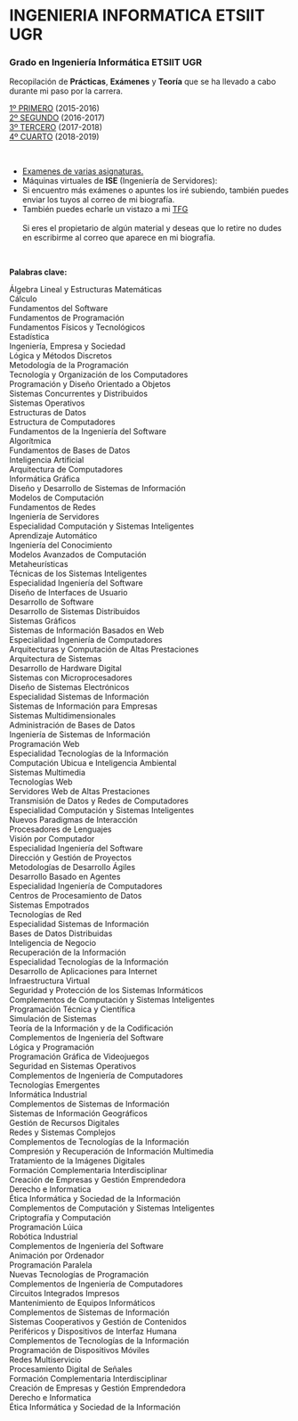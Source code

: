 # INGENIERIA INFORMATICA ETSIIT UGR
### Grado en Ingeniería Informática ETSIIT UGR

Recopilación de **Prácticas**, **Exámenes** y **Teoría** que se ha llevado a cabo durante mi paso por la carrera.

[1º PRIMERO](https://github.com/rubcv/INGENIERIA-INFORMATICA-ETSIIT-UGR/tree/master/1%20PRIMERO) (2015-2016) <br>
[2º SEGUNDO](https://github.com/rubcv/INGENIERIA-INFORMATICA-ETSIIT-UGR/tree/master/2%20SEGUNDO) (2016-2017) <br>
[3º TERCERO](https://github.com/rubcv/INGENIERIA-INFORMATICA-ETSIIT-UGR/tree/master/3%20TERCERO) (2017-2018) <br>
[4º CUARTO](https://github.com/rubcv/INGENIERIA-INFORMATICA-ETSIIT-UGR/tree/master/4%20CUARTO) (2018-2019) <br>

<br>

* [Examenes de varias asignaturas.](https://github.com/rubcv/INGENIERIA-INFORMATICA-ETSIIT-UGR/tree/master/EXAMENES%20ETSIIT)
* Máquinas virtuales de **ISE** (Ingeniería de Servidores):  
* Si encuentro más exámenes o apuntes los iré subiendo, también puedes enviar los tuyos al correo de mi biografía.
* También puedes echarle un vistazo a mi [TFG](https://github.com/rubcv/TFG)
<br><br>
Si eres el propietario de algún material y deseas que lo retire no dudes en escribirme al correo que aparece en mi biografía.

<br>

**Palabras clave:** 

Álgebra Lineal y Estructuras Matemáticas <br>
Cálculo <br>
Fundamentos del Software <br>
Fundamentos de Programación <br>
Fundamentos Físicos y Tecnológicos	 <br>
Estadística <br>
Ingeniería, Empresa y Sociedad <br>
Lógica y Métodos Discretos <br>
Metodología de la Programación <br>
Tecnología y Organización de los Computadores <br>
Programación y Diseño Orientado a Objetos <br>
Sistemas Concurrentes y Distribuidos <br>
Sistemas Operativos <br>
Estructuras de Datos <br>
Estructura de Computadores	 <br>
Fundamentos de la Ingeniería del Software <br>
Algorítmica <br>
Fundamentos de Bases de Datos <br>
Inteligencia Artificial <br>
Arquitectura de Computadores <br>
Informática Gráfica <br>
Diseño y Desarrollo de Sistemas de Información <br>
Modelos de Computación <br>
Fundamentos de Redes <br>
Ingeniería de Servidores <br>
Especialidad Computación y Sistemas Inteligentes <br>
Aprendizaje Automático <br>
Ingeniería del Conocimiento <br>
Modelos Avanzados de Computación <br>
Metaheurísticas <br>
Técnicas de los Sistemas Inteligentes <br>
Especialidad Ingeniería del Software <br>
Diseño de Interfaces de Usuario <br>
Desarrollo de Software <br>
Desarrollo de Sistemas Distribuidos <br>
Sistemas Gráficos <br>
Sistemas de Información Basados en Web <br>
Especialidad Ingeniería de Computadores <br>
Arquitecturas y Computación de Altas Prestaciones <br>
Arquitectura de Sistemas <br>
Desarrollo de Hardware Digital <br>
Sistemas con Microprocesadores <br>
Diseño de Sistemas Electrónicos <br>
Especialidad Sistemas de Información <br>
Sistemas de Información para Empresas <br>
Sistemas Multidimensionales <br>
Administración de Bases de Datos <br>
Ingeniería de Sistemas de Información <br>
Programación Web <br>
Especialidad Tecnologías de la Información <br>
Computación Ubicua e Inteligencia Ambiental <br>
Sistemas Multimedia <br>
Tecnologías Web <br>
Servidores Web de Altas Prestaciones <br>
Transmisión de Datos y Redes de Computadores <br>
Especialidad Computación y Sistemas Inteligentes <br>
Nuevos Paradigmas de Interacción <br>
Procesadores de Lenguajes <br>
Visión por Computador <br>
Especialidad Ingeniería del Software <br>
Dirección y Gestión de Proyectos <br>
Metodologías de Desarrollo Ágiles <br>
Desarrollo Basado en Agentes <br>
Especialidad Ingeniería de Computadores <br>
Centros de Procesamiento de Datos <br>
Sistemas Empotrados <br>
Tecnologías de Red <br>
Especialidad Sistemas de Información <br>
Bases de Datos Distribuidas <br>
Inteligencia de Negocio <br>
Recuperación de la Información <br>
Especialidad Tecnologías de la Información <br>
Desarrollo de Aplicaciones para Internet <br>
Infraestructura Virtual <br>
Seguridad y Protección de los Sistemas Informáticos <br>
Complementos de Computación y Sistemas Inteligentes <br>
Programación Técnica y Científica <br>
Simulación de Sistemas <br>
Teoría de la Información y de la Codificación <br>
Complementos de Ingeniería del Software <br>
Lógica y Programación <br>
Programación Gráfica de Videojuegos <br>
Seguridad en Sistemas Operativos <br>
Complementos de Ingeniería de Computadores <br>
Tecnologías Emergentes <br>
Informática Industrial <br>
Complementos de Sistemas de Información <br>
Sistemas de Información Geográficos <br>
Gestión de Recursos Digitales <br>
Redes y Sistemas Complejos <br>
Complementos de Tecnologías de la Información <br>
Compresión y Recuperación de Información Multimedia <br>
Tratamiento de la Imágenes Digitales <br>
Formación Complementaria Interdisciplinar <br>
Creación de Empresas y Gestión Emprendedora <br>
Derecho e Informatica <br>
Ética Informática y Sociedad de la Información <br>
Complementos de Computación y Sistemas Inteligentes <br>
Criptografía y Computación <br>
Programación Lúica <br>
Robótica Industrial <br>
Complementos de Ingeniería del Software <br>
Animación por Ordenador <br>
Programación Paralela <br>
Nuevas Tecnologías de Programación <br>
Complementos de Ingeniería de Computadores <br>
Circuitos Integrados Impresos <br>
Mantenimiento de Equipos Informáticos <br>
Complementos de Sistemas de Información <br>
Sistemas Cooperativos y Gestión de Contenidos <br>
Periféricos y Dispositivos de Interfaz Humana <br>
Complementos de Tecnologías de la Información <br>
Programación de Dispositivos Móviles <br>
Redes Multiservicio <br>
Procesamiento Digital de Señales <br>
Formación Complementaria Interdisciplinar <br>
Creación de Empresas y Gestión Emprendedora <br>
Derecho e Informatica <br>
Ética Informática y Sociedad de la Información <br>
